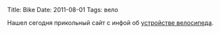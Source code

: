 Title: Bike
Date: 2011-08-01
Tags: вело

<div class="text">Нашел сегодня прикольный сайт с инфой об <a href="http://bike-repair.ru/">устройстве велосипеда</a>.</div>
